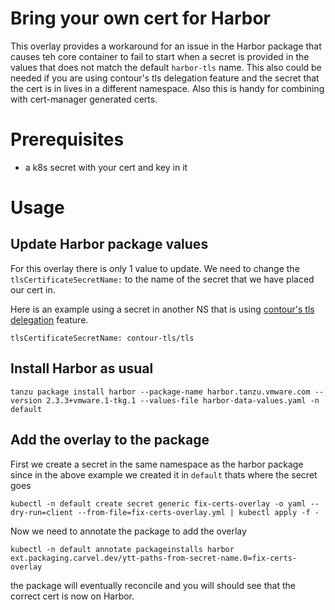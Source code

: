 # Bring your own cert for Harbor

This overlay provides a workaround for an issue in the Harbor package that causes teh core container to fail to start when a secret is provided in the values that does not match the default `harbor-tls` name. This also could be needed if you are using contour's tls delegation feature and the secret that the cert is in lives in a different namespace. Also this is handy for combining with cert-manager generated certs.

# Prerequisites

* a k8s secret with your cert and key in it

# Usage

## Update Harbor package values

For this overlay there is only 1 value to update. We need to change the `tlsCertificateSecretName:` to the name of the secret that we have placed our cert in.

Here is an example using a secret in another NS that is using [contour's tls delegation](https://projectcontour.io/docs/main/config/tls-delegation/) feature.

`tlsCertificateSecretName: contour-tls/tls`


## Install Harbor as usual

```
tanzu package install harbor --package-name harbor.tanzu.vmware.com --version 2.3.3+vmware.1-tkg.1 --values-file harbor-data-values.yaml -n default
```

## Add the overlay to the package

First we create a secret in the same namespace as the harbor package since in the above example we created it in `default` thats where the secret goes

```
kubectl -n default create secret generic fix-certs-overlay -o yaml --dry-run=client --from-file=fix-certs-overlay.yml | kubectl apply -f -
```

Now we need to annotate the package to add the overlay

```
kubectl -n default annotate packageinstalls harbor ext.packaging.carvel.dev/ytt-paths-from-secret-name.0=fix-certs-overlay
```


the package will eventually reconcile and you will should see that the correct cert is now on Harbor.